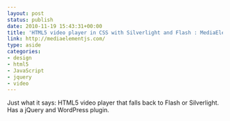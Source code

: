 ```yaml
---
layout: post
status: publish
date: 2010-11-19 15:43:31+00:00
title: 'HTML5 video player in CSS with Silverlight and Flash : MediaElement.js'
link: http://mediaelementjs.com/
type: aside
categories:
- design
- html5
- JavaScript
- jquery
- video
---
```


Just what it says: HTML5 video player that falls back to Flash or Silverlight. Has a jQuery and WordPress plugin.
